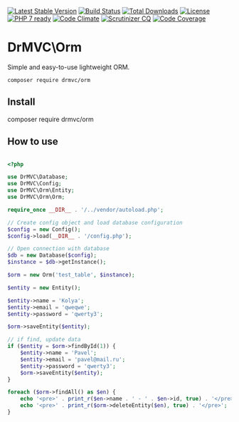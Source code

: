 [![Latest Stable Version](https://poser.pugx.org/drmvc/orm/v/stable)](https://packagist.org/packages/drmvc/orm)
[![Build Status](https://travis-ci.org/drmvc/orm.svg?branch=master)](https://travis-ci.org/drmvc/orm)
[![Total Downloads](https://poser.pugx.org/drmvc/orm/downloads)](https://packagist.org/packages/drmvc/orm)
[![License](https://poser.pugx.org/drmvc/orm/license)](https://packagist.org/packages/drmvc/orm)
[![PHP 7 ready](https://php7ready.timesplinter.ch/drmvc/orm/master/badge.svg)](https://travis-ci.org/drmvc/orm)
[![Code Climate](https://codeclimate.com/github/drmvc/orm/badges/gpa.svg)](https://codeclimate.com/github/drmvc/orm)
[![Scrutinizer CQ](https://scrutinizer-ci.com/g/drmvc/orm/badges/quality-score.png?b=master)](https://scrutinizer-ci.com/g/drmvc/orm/)
[![Code Coverage](https://scrutinizer-ci.com/g/drmvc/orm/badges/coverage.png?b=master)](https://scrutinizer-ci.com/g/drmvc/orm/?branch=master)

# DrMVC\Orm

Simple and easy-to-use lightweight ORM.

    composer require drmvc/orm

## Install

composer require drmvc/orm

## How to use

```php

<?php

use DrMVC\Database;
use DrMVC\Config;
use DrMVC\Orm\Entity;
use DrMVC\Orm\Orm;

require_once __DIR__ . '/../vendor/autoload.php';

// Create config object and load database configuration
$config = new Config();
$config->load(__DIR__ . '/config.php');

// Open connection with database
$db = new Database($config);
$instance = $db->getInstance();

$orm = new Orm('test_table', $instance);

$entity = new Entity();

$entity->name = 'Kolya';
$entity->email = 'qweqwe';
$entity->password = 'qwerty3';

$orm->saveEntity($entity);

// if find, update data
if ($entity = $orm->findById(1)) {
    $entity->name = 'Pavel';
    $entity->email = 'pavel@mail.ru';
    $entity->password = 'qwerty3';
    $orm->saveEntity($entity);
}

foreach ($orm->findAll() as $en) {
    echo '<pre>' . print_r($en->name . ' - ' . $en->id, true) . '</pre>';
    echo '<pre>' . print_r($orm->deleteEntity($en), true) . '</pre>';
}
```
